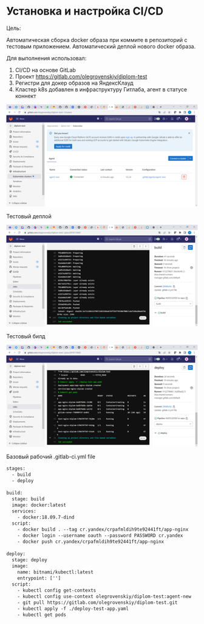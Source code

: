 # Установка и настройка CI/CD

Цель:

Автоматическая сборка docker образа при коммите в репозиторий с тестовым приложением.
Автоматический деплой нового docker образа.

Для выполнения использовал:

1. CI/CD на основе GitLab
2. Проект https://gitlab.com/olegrovenskiy/diplom-test
3. Регистри для докер образов на ЯндексКлауд
4. Кластер k8s добавлен в инфраструктуру Гитлаба, агент в статусе коннект

![sonar1](https://github.com/olegrovenskiy/diplom-devops-09/blob/main/agent.png)

Тестовый деплой

![sonar1](https://github.com/olegrovenskiy/diplom-devops-09/blob/main/build.png)

Тестовый билд

![sonar1](https://github.com/olegrovenskiy/diplom-devops-09/blob/main/deploy.png)

Базовый рабочий .gitlab-ci.yml file

    stages:
      - build
      - deploy

    build:
      stage: build
      image: docker:latest
      services:
        - docker:18.09.7-dind
      script:
        - docker build . --tag cr.yandex/crpafmldih9te92441ft/app-nginx
        - docker login --username oauth --password PASSWORD cr.yandex
        - docker push cr.yandex/crpafmldih9te92441ft/app-nginx

    deploy:
      stage: deploy
      image:
        name: bitnami/kubectl:latest
        entrypoint: ['']
      script:
        - kubectl config get-contexts
        - kubectl config use-context olegrovenskiy/diplom-test:agent-new
        - git pull https://gitlab.com/olegrovenskiy/diplom-test.git
        - kubectl apply -f ./deploy-test-app.yaml
        - kubectl get pods





